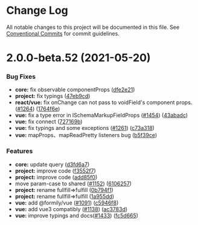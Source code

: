# Change Log

All notable changes to this project will be documented in this file.
See [Conventional Commits](https://conventionalcommits.org) for commit guidelines.

# 2.0.0-beta.52 (2021-05-20)

### Bug Fixes

- **core:** fix observable componentProps ([dfe2e21](https://github.com/alibaba/formily/commit/dfe2e2131b70c3eab14f101c9a7c2376393c84a3))
- **project:** fix typings ([47eb9cd](https://github.com/alibaba/formily/commit/47eb9cd5af5c500701c66824422eb30f52eee3b3))
- **react/vue:** fix onChange can not pass to voidField's component props. ([#1264](https://github.com/alibaba/formily/issues/1264)) ([1764f6e](https://github.com/alibaba/formily/commit/1764f6ee7825480bc3813dbeae7e13eb5d6d6723))
- **vue:** fix a type error in ISchemaMarkupFieldProps ([#1454](https://github.com/alibaba/formily/issues/1454)) ([43abadc](https://github.com/alibaba/formily/commit/43abadc5f9c0daa75d26d528e558ee30271863ff))
- **vue:** fix connect ([727169b](https://github.com/alibaba/formily/commit/727169ba34812974617be77cbc390f864bb44b28))
- **vue:** fix typings and some exceptions ([#1261](https://github.com/alibaba/formily/issues/1261)) ([c73a318](https://github.com/alibaba/formily/commit/c73a318334649e60f50ff860dc958763a8c3a7a5))
- **vue:** mapProps、mapReadPretty listeners bug ([b5f39ce](https://github.com/alibaba/formily/commit/b5f39ce0c3422b5d108e5772971fdb36408e4cf8))

### Features

- **core:** update query ([d3fd6a7](https://github.com/alibaba/formily/commit/d3fd6a728af662ba65ca6de5076c6904ea9d5b66))
- **project:** improve code ([f3552f7](https://github.com/alibaba/formily/commit/f3552f72f3fb90771547b084e656385f33b92b75))
- **project:** improve code ([add85f0](https://github.com/alibaba/formily/commit/add85f074796bd44cbbe9ae634c55be17b29e444))
- move param-case to shared ([#1152](https://github.com/alibaba/formily/issues/1152)) ([6106257](https://github.com/alibaba/formily/commit/6106257be14353bde17230659e841acdc22629ed))
- **project:** rename fullfill=>fulfill ([0b794f1](https://github.com/alibaba/formily/commit/0b794f1121ab622e454f9ccca7229c56bf0a9b87))
- **project:** rename fullfill=>fulfill ([1a955dd](https://github.com/alibaba/formily/commit/1a955dd6abbd586ae8e0c0a40386fd7d5b952c6c))
- **vue:** add @formily/vue ([#1091](https://github.com/alibaba/formily/issues/1091)) ([c5946f8](https://github.com/alibaba/formily/commit/c5946f82f838afbf8ff5c9af3276d3bbe44f8c97))
- **vue:** add vue3 compatibly ([#1138](https://github.com/alibaba/formily/issues/1138)) ([ac3783d](https://github.com/alibaba/formily/commit/ac3783df398fac1c17ea1f9a5640be2789453826))
- **vue:** improve typings and docs([#1433](https://github.com/alibaba/formily/issues/1433)) ([fc5d665](https://github.com/alibaba/formily/commit/fc5d66500c63efbb31a00b89290fe99a901c6b5e))

